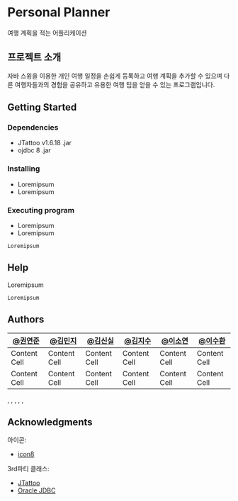# Personal Planner

여행 계획을 적는 어플리케이션

## 프로젝트 소개
 자바 스윙을 이용한 개인 여행 일정을 손쉽게 등록하고 여행 계획을 추가할 수 있으며 다른 여행자들과의 경험을 공유하고 유용한 여행 팁을 얻을 수 있는 프로그램입니다.

## Getting Started

### Dependencies

* JTattoo v1.6.18 .jar
* ojdbc 8 .jar

### Installing

* Loremipsum
* Loremipsum

### Executing program

* Loremipsum
* Loremipsum
```
Loremipsum
```

## Help

Loremipsum
```
Loremipsum
```

## Authors

| [@권연준](https://github.com/kyunjun98) |[@김민지](www.google.com) | [@김신실](https://github.com/shinsil0601) | [@김지수](www.google.com) | [@이소연](https://github.com/dlthdod ) |  [@이수환](https://www.github.com/shlee8405) |
| --------------------------------------- | -------------------------| ----------------------------------------- | --------------------------| ------------------------------------- | ------------------------------------------- |
| Content Cell  | Content Cell  | Content Cell  | Content Cell  | Content Cell  | Content Cell  |
| Content Cell  | Content Cell  | Content Cell  | Content Cell  | Content Cell  | Content Cell  |

, , , , , 
## Acknowledgments
아이콘:
* [icon8](https://icons8.com)
  
3rd파티 클래스:
* [JTattoo](http://www.jtattoo.net/index.html)
* [Oracle JDBC](https://www.oracle.com/database/technologies/appdev/jdbc-downloads.html)
